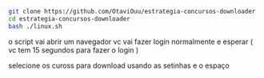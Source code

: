 ```bash
git clone https://github.com/OtaviOuu/estrategia-concursos-downloader
cd estrategia-concursos-downloader
bash ./linux.sh
```

o script vai abrir um navegador
vc vai fazer login normalmente e esperar ( vc tem 15 segundos para fazer o login ) 

selecione os cuross para download usando as setinhas e o espaço